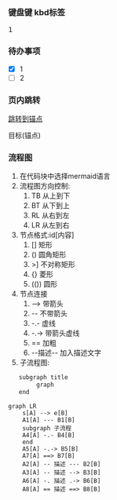 ### 键盘键 kbd标签
<kbd>1</kbd>
### 待办事项
- [x] 1
- [ ] 2

### 页内跳转
[跳转到锚点](#jump)

<span id="jump">目标(锚点)</span>

### 流程图
1. 在代码块中选择mermaid语言
2. 流程图方向控制:
   1. TB 从上到下
   2. BT 从下到上
   3. RL 从右到左
   4. LR 从左到右
3. 节点格式:id[内容]
   1. [] 矩形
   2. () 圆角矩形
   3. \>] 不对称矩形
   4. {} 菱形
   5. (()) 圆形
4. 节点连接
   1. --> 带箭头
   2. -- 不带箭头
   3. -.- 虚线
   4. -.-> 带箭头虚线
   5. == 加粗
   6. --描述-- 加入描述文字
5. 子流程图:
```c
   subgraph title
        graph
   end
```   
```mermaid
graph LR
    s[A] --> e[B] 
    A1[A] --- B1[B] 
    subgraph 子流程
    A4[A] -.- B4[B]
    end 
    A5[A] -.-> B5[B] 
    A7[A] ==> B7[B] 
    A2[A] -- 描述 --- B2[B] 
    A3[A] -- 描述 --> B3[B] 
    A6[A] -. 描述 .-> B6[B] 
    A8[A] == 描述 ==> B8[B]
```